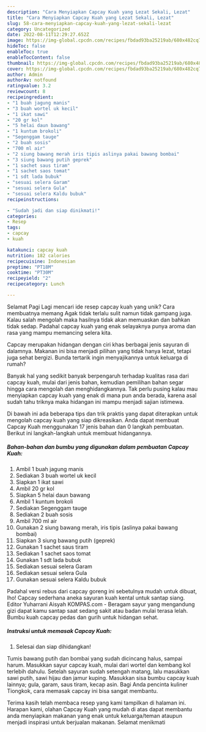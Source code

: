 ```yaml
---
description: "Cara Menyiapkan Capcay Kuah yang Lezat Sekali, Lezat"
title: "Cara Menyiapkan Capcay Kuah yang Lezat Sekali, Lezat"
slug: 58-cara-menyiapkan-capcay-kuah-yang-lezat-sekali-lezat
category: Uncategorized
date: 2022-08-11T12:29:27.652Z
image: https://img-global.cpcdn.com/recipes/fbdad93ba25219ab/680x482cq70/capcay-kuah-foto-resep-utama.jpg
hideToc: false
enableToc: true
enableTocContent: false
thumbnail: https://img-global.cpcdn.com/recipes/fbdad93ba25219ab/680x482cq70/capcay-kuah-foto-resep-utama.jpg
cover: https://img-global.cpcdn.com/recipes/fbdad93ba25219ab/680x482cq70/capcay-kuah-foto-resep-utama.jpg
author: Admin
authorAv: notfound
ratingvalue: 3.2
reviewcount: 8
recipeingredient:
- "1 buah jagung manis"
- "3 buah wortel uk kecil"
- "1 ikat sawi"
- "20 gr kol"
- "5 helai daun bawang"
- "1 kuntum brokoli"
- "Segenggam tauge"
- "2 buah sosis"
- "700 ml air"
- "2 siung bawang merah iris tipis aslinya pakai bawang bombai"
- "3 siung bawang putih geprek"
- "1 sachet saus tiram"
- "1 sachet saos tomat"
- "1 sdt lada bubuk"
- "sesuai selera Garam"
- "sesuai selera Gula"
- "sesuai selera Kaldu bubuk"
recipeinstructions:

- "Sudah jadi dan siap dinikmati!"
categories:
- Resep
tags:
- capcay
- kuah

katakunci: capcay kuah 
nutrition: 182 calories
recipecuisine: Indonesian
preptime: "PT18M"
cooktime: "PT30M"
recipeyield: "2"
recipecategory: Lunch

---
```



Selamat Pagi Lagi mencari ide resep capcay kuah yang unik? Cara membuatnya memang Agak tidak terlalu sulit namun tidak gampang juga. Kalau salah mengolah maka hasilnya tidak akan memuaskan dan bahkan tidak sedap. Padahal capcay kuah yang enak selayaknya punya aroma dan rasa yang mampu memancing selera kita.


Capcay merupakan hidangan dengan ciri khas berbagai jenis sayuran di dalamnya. Makanan ini bisa menjadi pilihan yang tidak hanya lezat, tetapi juga sehat bergizi. Bunda tertarik ingin menyajikannya untuk keluarga di rumah?

Banyak hal yang sedikit banyak berpengaruh terhadap kualitas rasa dari capcay kuah, mulai dari jenis bahan, kemudian pemilihan bahan segar hingga cara mengolah dan menghidangkannya. Tak perlu pusing kalau mau menyiapkan capcay kuah yang enak di mana pun anda berada, karena asal sudah tahu triknya maka hidangan ini mampu menjadi sajian istimewa.


Di bawah ini ada beberapa tips dan trik praktis yang dapat diterapkan untuk mengolah capcay kuah yang siap dikreasikan. Anda dapat membuat Capcay Kuah menggunakan 17 jenis bahan dan 0 langkah pembuatan. Berikut ini langkah-langkah untuk membuat hidangannya.

<!--inarticleads1-->

##### Bahan-bahan dan bumbu yang digunakan dalam pembuatan Capcay Kuah:

1. Ambil 1 buah jagung manis
1. Sediakan 3 buah wortel uk kecil
1. Siapkan 1 ikat sawi
1. Ambil 20 gr kol
1. Siapkan 5 helai daun bawang
1. Ambil 1 kuntum brokoli
1. Sediakan Segenggam tauge
1. Sediakan 2 buah sosis
1. Ambil 700 ml air
1. Gunakan 2 siung bawang merah, iris tipis (aslinya pakai bawang bombai)
1. Siapkan 3 siung bawang putih (geprek)
1. Gunakan 1 sachet saus tiram
1. Sediakan 1 sachet saos tomat
1. Gunakan 1 sdt lada bubuk
1. Sediakan sesuai selera Garam
1. Sediakan sesuai selera Gula
1. Gunakan sesuai selera Kaldu bubuk


Padahal versi rebus dari capcay goreng ini sebetulnya mudah untuk dibuat, lho! Capcay sederhana aneka sayuran kuah kental untuk santap siang. Editor Yuharrani Aisyah KOMPAS.com - Beragam sayur yang mengandung gizi dapat kamu santap saat sedang sakit atau badan mulai terasa lelah. Bumbu kuah capcay pedas dan gurih untuk hidangan sehat. 

<!--inarticleads2-->

##### Instruksi untuk memasak Capcay Kuah:


1. Selesai dan siap dihidangkan!

Tumis bawang putih dan bombai yang sudah dicincang halus, sampai harum. Masukkan sayur capcay kuah, mulai dari wortel dan kembang kol terlebih dahulu. Setelah sayuran sudah setengah matang, lalu masukkan sawi putih, sawi hijau dan jamur kuping. Masukkan sisa bumbu capcay kuah lainnya; gula, garam, saus tiram, kecap asin. Bagi Anda pencinta kuliner Tiongkok, cara memasak capcay ini bisa sangat membantu. 

Terima kasih telah membaca resep yang kami tampilkan di halaman ini. Harapan kami, olahan Capcay Kuah yang mudah di atas dapat membantu anda menyiapkan makanan yang enak untuk keluarga/teman ataupun menjadi inspirasi untuk berjualan makanan. Selamat menikmati
